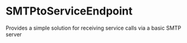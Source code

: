 # SMTPtoServiceEndpoint
Provides a simple solution for receiving service calls via a basic SMTP server
